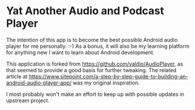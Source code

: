 # Yat Another Audio and Podcast Player

The intention of this app is to become the best possible Android audio player
for me personally. :-) As a bonus, it will also be my learning platform for
anything new I want to learn about Android development.

This application is forked from https://github.com/valdio/AudioPlayer, as that
seemed to provide a good basis for further tweaking. The related article at
https://www.sitepoint.com/a-step-by-step-guide-to-building-an-android-audio-player-app/
was my original inspiration.

I most probably won't make an effort to keep up with possible updates in
upstream project.
